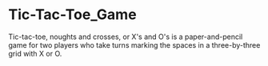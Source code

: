 # Tic-Tac-Toe_Game
Tic-tac-toe, noughts and crosses, or X's and O's is a paper-and-pencil game for two players who take turns marking the spaces in a three-by-three grid with X or O.
